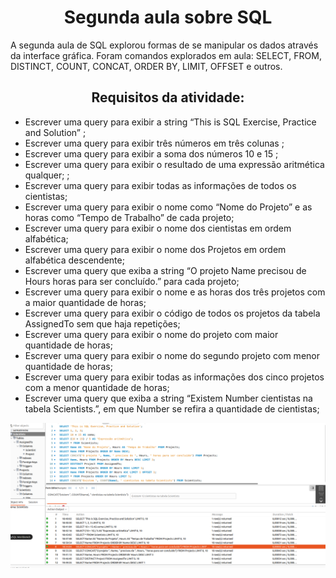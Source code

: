 <h1 align="center">Segunda aula sobre SQL</h1>

<p> A segunda aula de SQL explorou formas de se manipular os dados através da interface gráfica. Foram comandos explorados em aula: SELECT, FROM, DISTINCT, COUNT, CONCAT, ORDER BY, LIMIT, OFFSET e outros.</p>

<h2 align="center">Requisitos da atividade:</h2>
<ul>
<li>Escrever uma query para exibir a string “This is SQL Exercise, Practice and Solution”
;</li>
<li>Escrever uma query para exibir três números em três colunas
;</li>
<li>Escrever uma query para exibir a soma dos números 10 e 15
;</li>
<li>Escrever uma query para exibir o resultado de uma expressão aritmética qualquer;
;</li>
<li>Escrever uma query para exibir todas as informações de todos os cientistas;
</li>
<li>Escrever uma query para exibir o nome como “Nome do Projeto” e as horas como “Tempo de Trabalho” de cada projeto;
</li>
<li>Escrever uma query para exibir o nome dos cientistas em ordem alfabética;
</li>
<li>Escrever uma query para exibir o nome dos Projetos em ordem alfabética descendente;
</li>
<li>Escrever uma query que exiba a string “O projeto Name precisou de Hours horas para ser concluído.” para cada projeto;
</li>
<li>Escrever uma query para exibir o nome e as horas dos três projetos com a maior quantidade de horas;
</li>
<li>Escrever uma query para exibir o código de todos os projetos da tabela AssignedTo sem que haja repetições;
</li>
<li> Escrever uma query para exibir o nome do projeto com maior quantidade de horas;
</li>
<li>Escrever uma query para exibir o nome do segundo projeto com menor quantidade de horas;
</li>
<li>Escrever uma query para exibir todas as informações dos cinco projetos com a menor quantidade de horas;
</li>
<li>Escrever uma query que exiba a string “Existem Number cientistas na tabela Scientists.”, em que Number se refira a quantidade de cientistas;
</li>
</ul>

<img src="https://github.com/SamuelRocha91/trybe_atividades/blob/main/backEnd/bloco-02-introdu%C3%A7%C3%A3o-%C3%A0-SQL/2.2-Encontrando-dados-num-banco-de-dados/Captura%20de%20tela%20de%202023-03-19%2020-02-50.png?raw=true" alt="atividade no terminal printada" />

